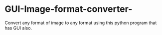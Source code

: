 # GUI-Image-format-converter-
Convert any format of image to any format using this python program that has GUI also.
